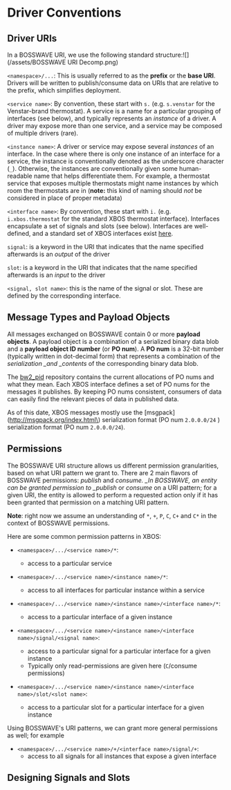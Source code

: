 # Driver Conventions

## Driver URIs

In a BOSSWAVE URI, we use the following standard structure:![](/assets/BOSSWAVE URI Decomp.png)

`<namespace>/...`:  This is usually referred to as the **prefix** or the **base URI**. Drivers will be written to publish/consume data on URIs that are relative to the prefix, which simplifies deployment.

`<service name>`: By convention, these start with `s.` \(e.g. `s.venstar` for the Venstar-brand thermostat\). A service is a name for a particular grouping of interfaces \(see below\), and typically represents an _instance_ of a driver. A driver may expose more than one service, and a service may be composed of multiple drivers \(rare\).

`<instance name>`: A driver or service may expose several _instances_ of an interface. In the case where there is only one instance of an interface for a service, the instance is conventionally denoted as the underscore character \(`_`\). Otherwise, the instances are conventionally given some human-readable name that helps differentiate them. For example, a thermostat service that exposes multiple thermostats might name instances by which room the thermostats are in \(**note:** this kind of naming should _not_ be considered in place of proper metadata\)

`<interface name>`: By convention, these start with `i.` \(e.g. `i.xbos.thermostat` for the standard XBOS thermostat interface\). Interfaces encapsulate a set of signals and slots \(see below\). Interfaces are well-defined, and a standard set of XBOS interfaces exist [here](https://docs.xbos.io/driver_interfaces.html).

`signal`: is a keyword in the URI that indicates that the name specified afterwards is an _output_ of the driver

`slot`: is a keyword in the URI that indicates that the name specified afterwards is an _input_ to the driver

`<signal, slot name>`: this is the name of the signal or slot. These are defined by the corresponding interface.

## Message Types and Payload Objects

All messages exchanged on BOSSWAVE contain 0 or more **payload objects**. A payload object is a combination of a serialized binary data blob and a **payload object ID number** \(or **PO num**\). A **PO num** is a 32-bit number \(typically written in dot-decimal form\) that represents a combination of the _serialization \_and \_contents_ of the corresponding binary data blob.

The [bw2\_pid](https://github.com/immesys/bw2_pid) repository contains the current allocations of PO nums and what they mean. Each XBOS interface defines a set of PO nums for the messages it publishes. By keeping PO nums consistent, consumers of data can easily find the relevant pieces of data in published data.

As of this date, XBOS messages mostly use the [msgpack](http://msgpack.org/index.html\) serialization format \(PO num `2.0.0.0/24` \) serialization format \(PO num `2.0.0.0/24`\).

## Permissions

The BOSSWAVE URI structure allows us different permission granularities, based on what URI pattern we grant to. There are 2 main flavors of BOSSWAVE permissions: _publish_ and _consume. \_In BOSSWAVE, an entity can be granted permission to \_publish_ or _consume_ on a URI pattern; for a given URI, the entity is allowed to perform a requested action only if it has been granted that permission on a matching URI pattern.

**Note**: right now we assume an understanding of `*`, `+`, `P`, `C`, `C+` and `C*` in the context of BOSSWAVE permissions.

Here are some common permission patterns in XBOS:

* `<namespace>/.../<service name>/*`:

  * access to a particular service

* `<namespace>/.../<service name>/<instance name>/*`:

  * access to all interfaces for particular instance within a service

* `<namespace>/.../<service name>/<instance name>/<interface name>/*`:

  * access to a particular interface of a given instance

* `<namespace>/.../<service name>/<instance name>/<interface name>/signal/<signal name>`:

  * access to a particular signal for a particular interface for a given instance
  * Typically only read-permissions are given here \(`C`/consume permissions\)

* `<namespace>/.../<service name>/<instance name>/<interface name>/slot/<slot name>`:
  * access to a particular slot for a particular interface for a given instance

Using BOSSWAVE's URI patterns, we can grant more general permissions as well; for example

* `<namespace>/.../<service name>/+/<interface name>/signal/+`:
  * access to all signals for all instances that expose a given interface



## Designing Signals and Slots





